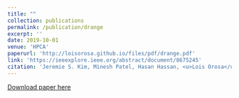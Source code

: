 ```yaml
---
title: ""
collection: publications
permalink: /publication/drange
excerpt: ''
date: 2019-10-01
venue: 'HPCA'
paperurl: 'http://loisorosa.github.io/files/pdf/drange.pdf'
link: 'https://ieeexplore.ieee.org/abstract/document/8675245'
citation: 'Jeremie S. Kim, Minesh Patel, Hasan Hassan, <u>Lois Orosa</u>, and Onur Mutlu. <b>"D-RaNGe: Using commodity DRAM devices to generate true random numbers with low latency and high throughput."</b> In IEEE International Symposium on High Performance Computer Architecture (HPCA), 2019.'
---
```

[Download paper here](http://loisorosa.github.io/files/pdf/drange.pdf)

